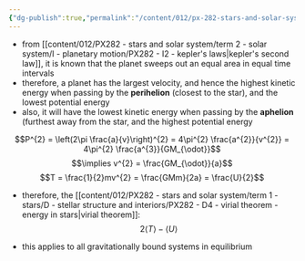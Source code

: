```yaml
---
{"dg-publish":true,"permalink":"/content/012/px-282-stars-and-solar-system/term-2-solar-system/i-planetary-motion/px-282-i4-energy-in-orbits/","noteIcon":"1","created":"2025-08-27T13:15:22.824+01:00","updated":"2025-01-17T16:23:57.000+00:00"}
---
```


- from [[content/012/PX282 - stars and solar system/term 2 - solar system/I - planetary motion/PX282 - I2 - kepler's laws\|kepler's second law]], it is known that the planet sweeps out an equal area in equal time intervals
- therefore, a planet has the largest velocity, and hence the highest kinetic energy when passing by the **perihelion** (closest to the star), and the lowest potential energy
- also, it will have the lowest kinetic energy when passing by the **aphelion** (furthest away from the star, and the highest potential energy

$$P^{2} = \left(2\pi \frac{a}{v}\right)^{2} = 4\pi^{2} \frac{a^{2}}{v^{2}} = 4\pi^{2} \frac{a^{3}}{GM_{\odot}}$$
$$\implies v^{2} = \frac{GM_{\odot}}{a}$$
$$T = \frac{1}{2}mv^{2} = \frac{GMm}{2a} = \frac{U}{2}$$
- therefore, the [[content/012/PX282 - stars and solar system/term 1 - stars/D - stellar structure and interiors/PX282 - D4 - virial theorem - energy in stars\|virial theorem]]:
$$2 \langle{T}\rangle - \langle{U}\rangle$$

- this applies to all gravitationally bound systems in equilibrium
